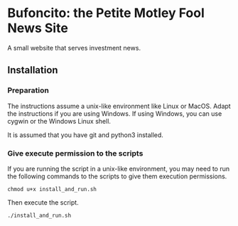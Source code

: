 # Bufoncito: the Petite Motley Fool News Site 

A small website that serves investment news.

## Installation

### Preparation
The instructions assume a unix-like environment like Linux or MacOS. Adapt the instructions if you are using Windows. If using Windows, you can use cygwin or the Windows Linux shell.

It is assumed that you have git and python3 installed.


### Give execute permission to the scripts

If you are running the script in a unix-like environment, you may need to run the following commands to the scripts to give them execution permissions.

    chmod u+x install_and_run.sh

Then execute the script.

    ./install_and_run.sh
